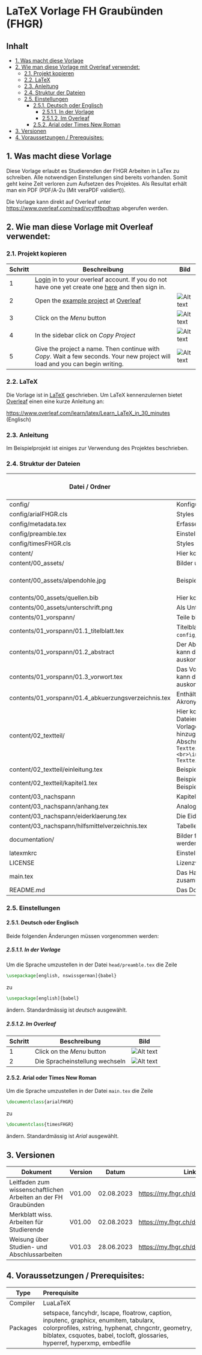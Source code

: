 # LaTeX Vorlage FH Graubünden (FHGR) <!-- omit in toc -->

## Inhalt <!-- omit in toc -->

- [1. Was macht diese Vorlage](#1-was-macht-diese-vorlage)
- [2. Wie man diese Vorlage mit Overleaf verwendet:](#2-wie-man-diese-vorlage-mit-overleaf-verwendet)
  - [2.1. Projekt kopieren](#21-projekt-kopieren)
  - [2.2. LaTeX](#22-latex)
  - [2.3. Anleitung](#23-anleitung)
  - [2.4. Struktur der Dateien](#24-struktur-der-dateien)
  - [2.5. Einstellungen](#25-einstellungen)
    - [2.5.1. Deutsch oder Englisch](#251-deutsch-oder-englisch)
      - [2.5.1.1. In der Vorlage](#2511-in-der-vorlage)
      - [2.5.1.2. Im Overleaf](#2512-im-overleaf)
    - [2.5.2. Arial oder Times New Roman](#252-arial-oder-times-new-roman)
- [3. Versionen](#3-versionen)
- [4. Voraussetzungen / Prerequisites:](#4-voraussetzungen--prerequisites)

## 1. Was macht diese Vorlage

Diese Vorlage erlaubt es Studierenden der FHGR Arbeiten in LaTex zu schreiben. Alle notwendigen Einstellungen sind bereits vorhanden. Somit geht keine Zeit verloren zum Aufsetzen des Projektes. Als Resultat erhält man ein PDF (PDF/A-2u (Mit veraPDF validiert)).

Die Vorlage kann direkt auf Overleaf unter https://www.overleaf.com/read/vcyttfbpdhwp abgerufen werden.

## 2. Wie man diese Vorlage mit Overleaf verwendet:

### 2.1. Projekt kopieren

| Schritt | Beschreibung                                                                                                                                                           | Bild                                                        |
| ------- | ---------------------------------------------------------------------------------------------------------------------------------------------------------------------- | ----------------------------------------------------------- |
| 1       | [Login](https://www.overleaf.com/login) in to your overleaf account. If you do not have one yet create one [here](https://www.overleaf.com/register) and then sign in. |
| 2       | Open the [example project](https://www.overleaf.com/read/vcyttfbpdhwp) at [Overleaf](https://www.overleaf.com)                                                         | ![Alt text](documentation/overleaf.png)                     |
| 3       | Click on the _Menu_ button                                                                                                                                             | ![Alt text](documentation/overleaf-menu.png)                |
| 4       | In the sidebar click on _Copy Project_                                                                                                                                 | ![Alt text](documentation/overleaf-copy-project.png)        |
| 5       | Give the project a name. Then continue with _Copy_. Wait a few seconds. Your new project will load and you can begin writing.                                          | ![Alt text](documentation/overleaf-copy-project-dialog.png) |

### 2.2. LaTeX

Die Vorlage ist in [LaTeX](https://de.wikipedia.org/wiki/LaTeX) geschrieben. Um LaTeX kennenzulernen bietet [Overleaf](https://www.overleaf.com) einen eine kurze Anleitung an:

https://www.overleaf.com/learn/latex/Learn_LaTeX_in_30_minutes (Englisch)

### 2.3. Anleitung

Im Beispielprojekt ist einiges zur Verwendung des Projektes beschrieben.

### 2.4. Struktur der Dateien

| Datei / Ordner                                       | Zweck                                                                                                                                                                                                                                                                                                                                                 | Muss ich das bearbeiten? |
| ---------------------------------------------------- | ----------------------------------------------------------------------------------------------------------------------------------------------------------------------------------------------------------------------------------------------------------------------------------------------------------------------------------------------------- | ------------------------ |
| config/                                              | Konfigurationdateien für das Projekt                                                                                                                                                                                                                                                                                                                  |                          |
| config/arialFHGR.cls                                 | Styles für Arial                                                                                                                                                                                                                                                                                                                                      | nein                     |
| config/metadata.tex                                  | Erfassen der Autoren, Titel der Arbeit usw.                                                                                                                                                                                                                                                                                                           | ja                       |
| config/preamble.tex                                  | Einstellungen für das Projekt                                                                                                                                                                                                                                                                                                                         | nein                     |
| config/timesFHGR.cls                                 | Styles für Times New Roman                                                                                                                                                                                                                                                                                                                            | nein                     |
| content/                                             | Hier kommt der Inhalt, der auf das PDF soll                                                                                                                                                                                                                                                                                                           |                          |
| content/00_assets/                                   | Bilder und Bibliographieverzeichnis                                                                                                                                                                                                                                                                                                                   |                          |
| content/00_assets/alpendohle.jpg                     | Beispielbild zum zeigen, wie ein Bild eingebettet wird                                                                                                                                                                                                                                                                                                | kann gelöscht werden     |
| contents/00_assets/quellen.bib                       | Hier kommen die Quellen hinein                                                                                                                                                                                                                                                                                                                        | ja                       |
| contents/00_assets/unterschrift.png                  | Als Unterschrift für die Selbständigkeitserklärung                                                                                                                                                                                                                                                                                                    | ja                       |
| contents/01_vorspann/                                | Teile bis vor dem Inhaltsverzeichnis                                                                                                                                                                                                                                                                                                                  |                          |
| contents/01_vorspann/01.1_titelblatt.tex             | Titelblatt der Arbeit. Inhalt wird durch `config/metadata.tex` verändert                                                                                                                                                                                                                                                                              | nein                     |
| contents/01_vorspann/01.2_abstract                   | Der Abstract der Arbeit. Wird das nicht gebraucht, so kann der Inhalt der Datei geleert oder mit einem `%` auskommentiert werden.                                                                                                                                                                                                                     | ja                       |
| contents/01_vorspann/01.3_vorwort.tex                | Das Vorwort der Arbeit. Wird das nicht gebraucht, so kann der Inhalt der Datei geleert oder mit einem `%` auskommentiert werden.                                                                                                                                                                                                                      | ja                       |
| contents/01_vorspann/01.4_abkuerzungsverzeichnis.tex | Enthält alle Akronyme. (Nur im Text verwendete Akronyme werden im PDF angezeigt.)                                                                                                                                                                                                                                                                     | ja                       |
| content/02_textteil/                                 | Hier kommt der eigentliche Inhalt der Arbeit. Die Dateien, die in diesem Ordner enthalten sind können als Vorlage verwendet werden. Weitere können und sollen hinzugefügt werden. Anpassungen dann im `main` im Abschnitt `% Start Textteil<br>\include{content/02_textteil/einleitung}<br>\include{content/02_textteil/kapitel1}<br>% Ende Textteil` |                          |
| content/02_textteil/einleitung.tex                   | Beispielkapitel                                                                                                                                                                                                                                                                                                                                       | ja                       |
| content/02_textteil/kapitel1.tex                     | Beispielkapitel. Mit vielen nutzülichen Tipps und Beispielen.                                                                                                                                                                                                                                                                                         | ja                       |
| content/03_nachspann                                 | Kapitel nach dem Text                                                                                                                                                                                                                                                                                                                                 |                          |
| content/03_nachspann/anhang.tex                      | Analog dem Haupttexteil aber für den Anhang.                                                                                                                                                                                                                                                                                                          | ja                       |
| content/03_nachspann/eiderklaerung.tex               | Die Eiderklärung. Datum und Ort sind anzupassen.                                                                                                                                                                                                                                                                                                      | ja                       |
| content/03_nachspann/hilfsmittelverzeichnis.tex      | Tabelle mit den verwendeten Hilfsmitteln                                                                                                                                                                                                                                                                                                              | ja                       |
| documentation/                                       | Bilder für das README.md auf GitHub. Kann ignoriert werden                                                                                                                                                                                                                                                                                            | nein                     |
| latexmkrc                                            | Einstellungen für den Compiler                                                                                                                                                                                                                                                                                                                        | nein                     |
| LICENSE                                              | Lizenzvereinbarung                                                                                                                                                                                                                                                                                                                                    | nein                     |
| main.tex                                             | Das Hauptdokument, in dem alle Informationen zusammenkommen                                                                                                                                                                                                                                                                                           | nein                     |
| README.md                                            | Das Dokument hier                                                                                                                                                                                                                                                                                                                                     | nein                     |

### 2.5. Einstellungen

#### 2.5.1. Deutsch oder Englisch

Beide folgenden Änderungen müssen vorgenommen werden:

##### 2.5.1.1. In der Vorlage

Um die Sprache umzustellen in der Datei `head/preamble.tex` die Zeile

```latex
\usepackage[english, nswissgerman]{babel}
```

zu

```latex
\usepackage[english]{babel}
```

ändern. Standardmässig ist _deutsch_ ausgewählt.

##### 2.5.1.2. Im Overleaf

| Schritt | Beschreibung                   | Bild                                             |
| ------- | ------------------------------ | ------------------------------------------------ |
| 1       | Click on the _Menu_ button     | ![Alt text](documentation/overleaf-menu.png)     |
| 2       | Die Spracheinstellung wechseln | ![Alt text](documentation/overleaf-language.png) |

#### 2.5.2. Arial oder Times New Roman

Um die Sprache umzustellen in der Datei `main.tex` die Zeile

```latex
\documentclass{arialFHGR}
```

zu

```latex
\documentclass{timesFHGR}
```

ändern. Standardmässig ist _Arial_ ausgewählt.

## 3. Versionen

| Dokument                                                       | Version | Datum      | Link                              |
| -------------------------------------------------------------- | ------- | ---------- | --------------------------------- |
| Leitfaden zum wissenschaftlichen Arbeiten an der FH Graubünden | V01.00  | 02.08.2023 | https://my.fhgr.ch/download/18740 |
| Merkblatt wiss. Arbeiten für Studierende                       | V01.00  | 02.08.2023 | https://my.fhgr.ch/download/18742 |
| Weisung über Studien- und Abschlussarbeiten                    | V01.03  | 28.06.2023 | https://my.fhgr.ch/download/17597 |

## 4. Voraussetzungen / Prerequisites:

| Type     | Prerequisite                                                                                                                                                                                                               |
| -------- | :------------------------------------------------------------------------------------------------------------------------------------------------------------------------------------------------------------------------- |
| Compiler | LuaLaTeX                                                                                                                                                                                                                   |
| Packages | setspace, fancyhdr, lscape, floatrow, caption, inputenc, graphicx, enumitem, tabularx, colorprofiles, xstring, hyphenat, chngcntr, geometry, biblatex, csquotes, babel, tocloft, glossaries, hyperref, hyperxmp, embedfile |
